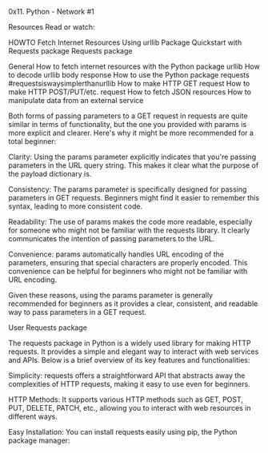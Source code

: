 0x11. Python - Network #1

Resources
Read or watch:

HOWTO Fetch Internet Resources Using urllib Package
Quickstart with Requests package
Requests package

General
How to fetch internet resources with the Python package urllib
How to decode urllib body response
How to use the Python package requests #requestsiswaysimplerthanurllib
How to make HTTP GET request
How to make HTTP POST/PUT/etc. request
How to fetch JSON resources
How to manipulate data from an external service

Both forms of passing parameters to a GET request in requests are quite similar in terms of functionality, but the one you provided with params is more explicit and clearer. Here's why it might be more recommended for a total beginner:

Clarity: Using the params parameter explicitly indicates that you're passing parameters in the URL query string. This makes it clear what the purpose of the payload dictionary is.

Consistency: The params parameter is specifically designed for passing parameters in GET requests. Beginners might find it easier to remember this syntax, leading to more consistent code.

Readability: The use of params makes the code more readable, especially for someone who might not be familiar with the requests library. It clearly communicates the intention of passing parameters to the URL.

Convenience: params automatically handles URL encoding of the parameters, ensuring that special characters are properly encoded. This convenience can be helpful for beginners who might not be familiar with URL encoding.

Given these reasons, using the params parameter is generally recommended for beginners as it provides a clear, consistent, and readable way to pass parameters in a GET request.



User
Requests package


The requests package in Python is a widely used library for making HTTP requests. It provides a simple and elegant way to interact with web services and APIs. Below is a brief overview of its key features and functionalities:

Simplicity: requests offers a straightforward API that abstracts away the complexities of HTTP requests, making it easy to use even for beginners.

HTTP Methods: It supports various HTTP methods such as GET, POST, PUT, DELETE, PATCH, etc., allowing you to interact with web resources in different ways.

Easy Installation: You can install requests easily using pip, the Python package manager:
